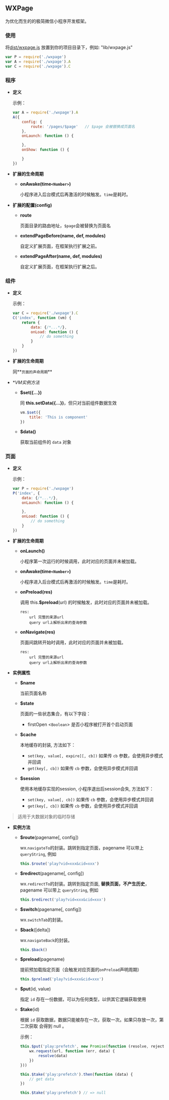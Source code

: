 ## WXPage
为优化而生的的极简微信小程序开发框架。


### 使用

将[dist/wxpage.js](http://git.code.oa.com/vfe-components/wxpage/blob/master/dist/wxpage.js) 放置到你的项目目录下，例如: "lib/wxpage.js"

```js
var P = require('./wxpage')
var A = require('./wxpage').A
var C = require('./wxpage').C
```

### 程序
* **定义**

	示例：
	```js
	var A = require('./wxpage').A
	A({
		config: {
			route: '/pages/$page' 	// $page 会被替换成页面名
		},
		onLaunch: function () {

		},
		onShow: function () {

		}
	})
	```

* **扩展的生命周期**

	- **onAwake(time`<Number>`)**

		小程序进入后台模式后再激活的时候触发。`time`是耗时。

* **扩展的配置(config)**

	- **route**

		页面目录的路由地址，`$page`会被替换为页面名

	- **extendPageBefore(name, def, modules)**

		自定义扩展页面，在框架执行扩展之前。

	- **extendPageAfter(name, def, modules)**

		自定义扩展页面，在框架执行扩展之后。

### 组件
* **定义**

	示例：
	```js
	var C = require('./wxpage').C
	C('index', function (vm) {
		return {
			data: {/*...*/},
			onLoad: function () {
				// do something
			}
		}
	})
	```

* **扩展的生命周期**

	同**`页面的声命周期`**

* **VM实例方法*

	- **$set({...})**

		同 **this.setData({...})**，但只对当前组件数据生效
		```js
		vm.$set({
			title: 'This is component'
		})
		```

	- **$data()**

		获取当前组件的 `data` 对象

### 页面
* **定义**

	示例：
	```js
	var P = require('./wxpage')
	P('index', {
		data: {/*...*/},
		onLaunch: function () {

		},
		onLoad: function () {
			// do something
		}
	})
	```


* **扩展的生命周期**

	- **onLaunch()**

		小程序第一次运行的时候调用，此时对应的页面并未被加载。

	- **onAwake(time`<Number>`)**

		小程序进入后台模式后再激活的时候触发。`time`是耗时。

	- **onPreload(res)**

		调用 this.**$preload**(url) 的时候触发，此时对应的页面并未被加载。
		```
		res:
			url 完整的来源url
			query url上解析出来的查询参数
		```

	- **onNavigate(res)**

		页面间跳转开始时调用，此时对应的页面并未被加载。
		```
		res:
			url 完整的来源url
			query url上解析出来的查询参数
		```


* **实例属性**

	- **$name**

		当前页面名称

	- **$state**

		页面的一些状态集合，有以下字段：

		- firstOpen <`Boolean`> 是否小程序被打开首个启动页面

	- **$cache**

		本地缓存的封装, 方法如下：

		- `set(key, value[, expire][, cb])` 如果传 `cb` 参数，会使用异步模式并回调
		- `get(key[, cb])` 如果传 `cb` 参数，会使用异步模式并回调

	- **$session**

		使用本地缓存实现的session, 小程序退出后session会失, 方法如下：

		- `set(key, value[, cb])` 如果传 `cb` 参数，会使用异步模式并回调
		- `get(key[, cb])` 如果传 `cb` 参数，会使用异步模式并回调

>	适用于大数据对象的临时存储

* **实例方法**

	- **$route**(pagename[, config])

		wx.`navigateTo`的封装。跳转到指定页面，pagename 可以带上 `queryString`, 例如

		```js
		this.$route('play?vid=xxx&cid=xxx')
		```

	- **$redirect**(pagename[, config])

		wx.`redirectTo`的封装。跳转到指定页面, **替换页面，不产生历史**，pagename 可以带上 `queryString`, 例如

		```js
		this.$redirect('play?vid=xxx&cid=xxx')
		```

	- **$switch**(pagename[, config])

		wx.`switchTab`的封装。

	- **$back**([delta])

		wx.`navigateBack`的封装。
		```js
		this.$back()
		```

	- **$preload**(pagename)

		提前预加载指定页面（会触发对应页面的`onPreload`声明周期）
		```js
		this.$preload('play?vid=xxx&cid=xxx')
		```

	- **$put**(id, value)

		指定 `id` 存在一份数据，可以为任何类型，以供其它逻辑获取使用

	- **$take**(id)

		根据 `id` 获取数据，数据只能被存在一次，获取一次。如果只存放一次，第二次获取
		会得到 null 。

		示例：
		```js
		this.$put('play:prefetch', new Promise(function (resolve, reject) {
			wx.request(url, function (err, data) {
				resolve(data)
			})
		}))

		this.$take('play:prefetch').then(function (data) {
			// get data
		})

		this.$take('play:prefetch') // => null
		```
